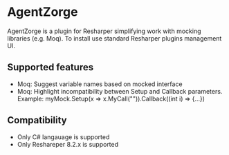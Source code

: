 # AgentZorge
AgentZorge is a plugin for Resharper simplifying work with mocking libraries (e.g. Moq). To install use standard Resharper plugins management UI.

## Supported features

* Moq: Suggest variable names based on mocked interface
* Moq: Highlight incompatibility between Setup and Callback parameters. Example: myMock.Setup(x => x.MyCall("")).Callback((int i) => {...})

## Compatibility

* Only C# langauage is supported
* Only Reshareper 8.2.x is supported